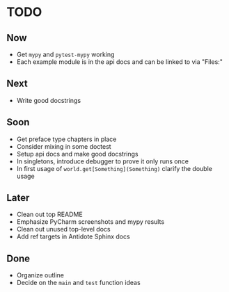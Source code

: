 # TODO

## Now

- Get `mypy` and `pytest-mypy` working
- Each example module is in the api docs and can be linked to via "Files:"

## Next

- Write good docstrings

## Soon

- Get preface type chapters in place
- Consider mixing in some doctest
- Setup api docs and make good docstrings
- In singletons, introduce debugger to prove it only runs once
- In first usage of `world.get[Something](Something)` clarify the double usage

## Later

- Clean out top README
- Emphasize PyCharm screenshots and mypy results
- Clean out unused top-level docs
- Add ref targets in Antidote Sphinx docs

## Done

- Organize outline
- Decide on the `main` and `test` function ideas
